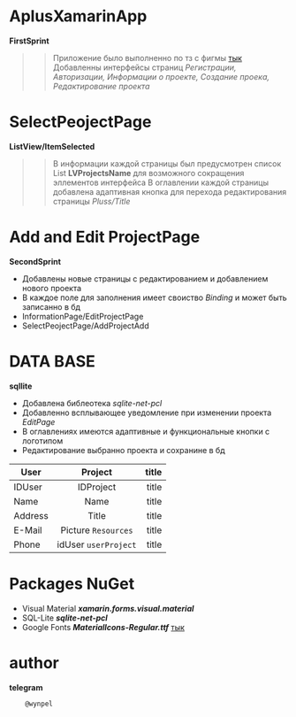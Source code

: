 AplusXamarinApp
===========
**FirstSprint**
> >Приложение было выполненно по тз с фигмы [тык](https://www.figma.com/file/gYUrlGMMYLt883DxAlqstC/projects?node-id=650%3A176)
> >Добавленны интерфейсы страниц _Регистрации, Авторизации, Информации о проекте, Создание проека, Редактирование проекта_

SelectPeojectPage
===========
**ListView/ItemSelected**
> > В информации каждой страницы был предусмотрен список List **LVProjectsName** для возможного сокращения эллементов интерфейса
> > В оглавлении каждой страницы добавлена адаптивная кнопка для перехода редактирования страницы _Pluss/Title_

Add and Edit ProjectPage
===========
**SecondSprint**
- Добавлены новые страницы с редактированием и добавлением нового проекта 
- В каждое поле для заполнения имеет своиство *Binding* и может быть записанно в бд
- InformationPage/EditProjectPage 
- SelectPeojectPage/AddProjectAdd

DATA BASE
===========
**sqllite**
- Добавлена библеотека _sqlite-net-pcl_ 
- Добавленно всплывающее уведомление при изменении проекта _EditPage_
- В оглавлениях имеются адаптивные и функциональные кнопки с логотипом
- Редактирование выбранно проекта и сохранине в бд

| User | Project | title |
|----------------|:---------:|----------------:|
| IDUser | IDProject | title | 
| Name | Name | title |
| Address | Title | title |
| E-Mail | Picture `Resources` | title |
| Phone | idUser `userProject` | title |

Packages NuGet
===========
- Visual Material  **_xamarin.forms.visual.material_** 
- SQL-Lite **_sqlite-net-pcl_** 
- Google Fonts  **_MaterialIcons-Regular.ttf_** 
[тык](https://github.com/google/material-design-icons/blob/master/font/MaterialIcons-Regular.ttf)

author
===========
**telegram**
```
    @wynpel 
```